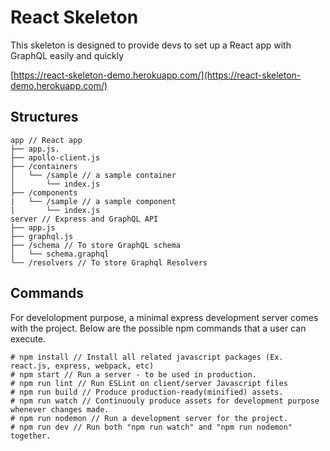 # React Skeleton
This skeleton is designed to provide devs to set up a React app with GraphQL easily and quickly

[https://react-skeleton-demo.herokuapp.com/](https://react-skeleton-demo.herokuapp.com/)

## Structures
```
app // React app
├── app.js.
├── apollo-client.js
├── /containers
│   └── /sample // a sample container
│       └── index.js
├── /components
|   └── /sample // a sample component
|       └── index.js
server // Express and GraphQL API
├── app.js
├── graphql.js
├── /schema // To store GraphQL schema
│   └── schema.graphql
└── /resolvers // To store Graphql Resolvers
```

## Commands
For develolopment purpose, a minimal express development server comes with the project. Below are the possible npm commands that a user can execute.
```
# npm install // Install all related javascript packages (Ex. react.js, express, webpack, etc)
# npm start // Run a server - to be used in production.
# npm run lint // Run ESLint on client/server Javascript files
# npm run build // Produce production-ready(minified) assets.
# npm run watch // Continuouly produce assets for development purpose whenever changes made.
# npm run nodemon // Run a development server for the project.
# npm run dev // Run both "npm run watch" and "npm run nodemon" together.
```
